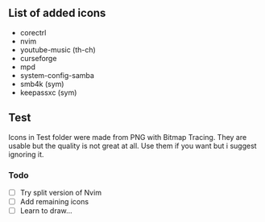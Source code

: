 ## List of added icons

- corectrl
- nvim
- youtube-music (th-ch)
- curseforge
- mpd
- system-config-samba
- smb4k (sym)
- keepassxc (sym)

## Test

Icons in Test folder were made from PNG with Bitmap Tracing. They are usable but the quality is not great at all. Use them if you want but i suggest ignoring it.  

### Todo

- [ ] Try split version of Nvim
- [ ] Add remaining icons
- [ ] Learn to draw...
